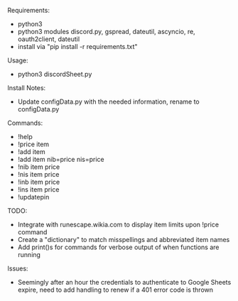 Requirements:
- python3
- python3 modules discord.py, gspread, dateutil, ascyncio, re, oauth2client, dateutil
- install via "pip install -r requirements.txt"

Usage:
- python3 discordSheet.py

Install Notes: 
- Update configData.py with the needed information, rename 
to configData.py
 
Commands:
- !help
- !price item
- !add item
- !add item nib=price nis=price
- !nib item price
- !nis item price
- !inb item price
- !ins item price
- !updatepin

TODO:
- Integrate with runescape.wikia.com to display item limits upon !price command
- Create a "dictionary" to match misspellings and abbreviated item names
- Add print()s for commands for verbose output of when functions are running

Issues:
- Seemingly after an hour the credentials to authenticate to Google Sheets expire, need to add handling to renew if a 401 error code is thrown
